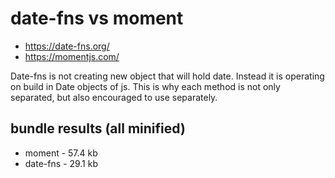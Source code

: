 # date-fns vs moment

* https://date-fns.org/
* https://momentjs.com/

Date-fns is not creating new object that will hold date. Instead it is operating on build in Date objects of js.
This is why each method is not only separated, but also encouraged to use separately.

## bundle results (all minified)

* moment - 57.4 kb
* date-fns - 29.1 kb
